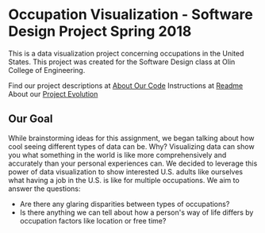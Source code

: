 # Occupation Visualization - Software Design Project Spring 2018

This is a data visualization project concerning occupations in the United States. This project was created for the Software Design class at Olin College of Engineering.

Find our project descriptions at [About Our Code](AboutOurCode.md) 
Instructions at [Readme](README.md)
About our [Project Evolution](projectevolution.md)

## Our Goal

While brainstorming ideas for this assignment, we began talking about how cool seeing different types of data can be. Why? Visualizing data can show you what something in the world is like more comprehensively and accurately than your personal experiences can.
We decided to leverage this power of data visualization to show interested U.S. adults like ourselves what having a job in the U.S. is like for multiple occupations.
We aim to answer the questions:
- Are there any glaring disparities between types of occupations?
- Is there anything we can tell about how a person's way of life differs by occupation factors like location or free time?
